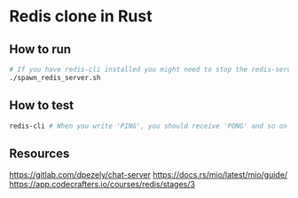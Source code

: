 # Redis clone in Rust
## How to run
```bash
# If you have redis-cli installed you might need to stop the redis-server beforehand
./spawn_redis_server.sh
```
## How to test
```bash
redis-cli # When you write 'PING', you should receive 'PONG' and so on
```
## Resources
https://gitlab.com/dpezely/chat-server
https://docs.rs/mio/latest/mio/guide/
https://app.codecrafters.io/courses/redis/stages/3
